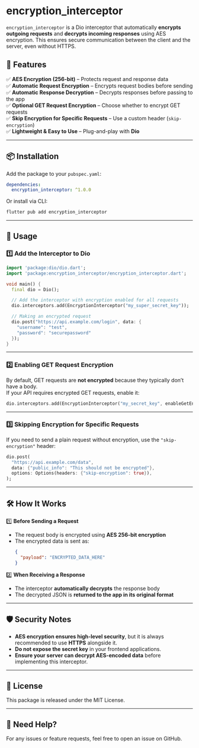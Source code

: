 # encryption_interceptor

`encryption_interceptor` is a Dio interceptor that automatically **encrypts outgoing requests** and **decrypts incoming responses** using AES encryption. This ensures secure communication between the client and the server, even without HTTPS.

## 🚀 Features
✅ **AES Encryption (256-bit)** – Protects request and response data  
✅ **Automatic Request Encryption** – Encrypts request bodies before sending  
✅ **Automatic Response Decryption** – Decrypts responses before passing to the app  
✅ **Optional GET Request Encryption** – Choose whether to encrypt GET requests  
✅ **Skip Encryption for Specific Requests** – Use a custom header (`skip-encryption`)  
✅ **Lightweight & Easy to Use** – Plug-and-play with **Dio**

---

## 📦 Installation
Add the package to your `pubspec.yaml`:

```yaml
dependencies:
  encryption_interceptor: ^1.0.0
```

Or install via CLI:

```sh
flutter pub add encryption_interceptor
```

---

## 🔧 Usage

### **1️⃣ Add the Interceptor to Dio**
```dart
import 'package:dio/dio.dart';
import 'package:encryption_interceptor/encryption_interceptor.dart';

void main() {
  final dio = Dio();

  // Add the interceptor with encryption enabled for all requests
  dio.interceptors.add(EncryptionInterceptor("my_super_secret_key"));

  // Making an encrypted request
  dio.post("https://api.example.com/login", data: {
    "username": "test",
    "password": "securepassword"
  });
}
```

---

### **2️⃣ Enabling GET Request Encryption**
By default, GET requests are **not encrypted** because they typically don’t have a body.  
If your API requires encrypted GET requests, enable it:

```dart
dio.interceptors.add(EncryptionInterceptor("my_secret_key", enableGetEncryption: true));
```

---

### **3️⃣ Skipping Encryption for Specific Requests**
If you need to send a plain request without encryption, use the `"skip-encryption"` header:

```dart
dio.post(
  "https://api.example.com/data",
  data: {"public_info": "This should not be encrypted"},
  options: Options(headers: {"skip-encryption": true}),
);
```

---

## 🛠 How It Works
1️⃣ **Before Sending a Request**
- The request body is encrypted using **AES 256-bit encryption**
- The encrypted data is sent as:
  ```json
  {
    "payload": "ENCRYPTED_DATA_HERE"
  }
  ```

2️⃣ **When Receiving a Response**
- The interceptor **automatically decrypts** the response body
- The decrypted JSON is **returned to the app in its original format**

---

## 🛡 Security Notes
- **AES encryption ensures high-level security**, but it is always recommended to use **HTTPS** alongside it.
- **Do not expose the secret key** in your frontend applications.
- **Ensure your server can decrypt AES-encoded data** before implementing this interceptor.

---

## 📜 License
This package is released under the MIT License.

---

## 💬 Need Help?
For any issues or feature requests, feel free to open an issue on GitHub.

